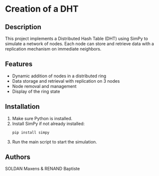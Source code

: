 # Creation of a DHT

## Description
This project implements a Distributed Hash Table (DHT) using SimPy to simulate a network of nodes. Each node can store and retrieve data with a replication mechanism on immediate neighbors.

## Features
- Dynamic addition of nodes in a distributed ring
- Data storage and retrieval with replication on 3 nodes
- Node removal and management
- Display of the ring state

## Installation
1. Make sure Python is installed.
2. Install SimPy if not already installed:
   ```bash
   pip install simpy
   ```
3. Run the main script to start the simulation.

## Authors
SOLDAN Maxens & RENAND Baptiste

